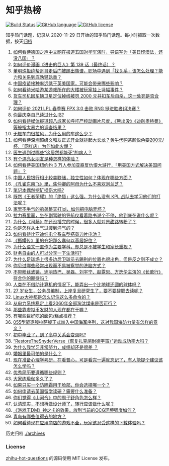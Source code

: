 # 知乎热榜
[![Build Status](https://github.com/ToWeLong/zhihu-hot-questions/workflows/CI/badge.svg)](https://github.com/ToWeLong/zhihu-hot-questions/actions)
[![GitHub language](https://img.shields.io/badge/language-golang-orange.svg)](https://golang.org/)
[![GitHub license](https://img.shields.io/github/license/ToWeLong/zhihu-hot-questions)](https://github.com/ToWeLong/zhihu-hot-questions/blob/main/LICENSE)

知乎热门话题，记录从 2020-11-29 日开始的知乎热门话题。每小时抓取一次数据，按天[归档](./archives)

<!-- BEGIN -->

1. [如何看待德国之声中文网在报道五国对华军演时，导语写为「美日印澳法，还没八国」？](https://www.zhihu.com/question/453319499)
1. [如何评价漫画《进击的巨人》第 139 话（最终话）？](https://www.zhihu.com/question/453468442)
1. [董明珠拒绝帮哥哥走后门被踢出族谱，职场中遇到「找关系」该怎么处理？能力和关系到底孰轻孰重？](https://www.zhihu.com/question/453194708)
1. [中国疫苗接种率远低于英美国家，可能会带来哪些影响？](https://www.zhihu.com/question/453162624)
1. [如何看待米哈游某游戏所在的大楼被玩家挂上竖幅事件？](https://www.zhihu.com/question/453199595)
1. [货车司机因车辆卫星定位掉线被罚 2000 元并扣车后自杀，这一处罚是否合理？](https://www.zhihu.com/question/453284879)
1. [如何评价 2021 LPL 春季赛 FPX 3:0 击败 RNG 挺进胜者组决赛？](https://www.zhihu.com/question/453379462)
1. [你最庆幸自己读过什么书?](https://www.zhihu.com/question/62306995)
1. [如何看待媒体报道超八成家长呼吁严控动画片尺度，《熊出没》《迪迦奥特曼》等被指太暴力的调查结果？](https://www.zhihu.com/question/453208323)
1. [无框车门很拉风，为什么用的车这么少？](https://www.zhihu.com/question/452939344)
1. [如何看待深圳超级文和友正式开业就排起大长龙？黄牛代购茶颜悦色要200元/杯，「网红店」为何如此火爆？](https://www.zhihu.com/question/452543033)
1. [医生遇到过哪些“这居然都能死”的病人？](https://www.zhihu.com/question/37421586)
1. [有个漂亮女朋友是种怎样的体验？](https://www.zhihu.com/question/28997505)
1. [如何看待美国纽约约 3 万人参加亚裔反仇恨大游行，「用美国方式解决美国问题」？](https://www.zhihu.com/question/453016267)
1. [中国人民银行相比较美联储，独立性如何？体现在哪些方面？](https://www.zhihu.com/question/26788422)
1. [《孔雀东南飞》里，焦仲卿的阿母为什么不喜欢刘兰芝？](https://www.zhihu.com/question/451846052)
1. [笔记本偶然挖矿损伤大吗?](https://www.zhihu.com/question/446114579)
1. [既然《王者荣耀》的「绝悟」这么强，为什么没有 KPL 战队去学习他们的打法呢？](https://www.zhihu.com/question/452684362)
1. [家里不争气的弟弟整天打lol，如何把电脑弄坏？](https://www.zhihu.com/question/453244193)
1. [拉力赛里面，坐在副驾驶的导航仪看着路书说个不停，他到底在说什么呢？](https://www.zhihu.com/question/452484364)
1. [为什么《司藤》在还没播完的时候，很多人就对景甜路转粉了？](https://www.zhihu.com/question/450395716)
1. [你是怎样从土气过渡到洋气的？](https://www.zhihu.com/question/267705489)
1. [如何看待比亚迪纯电全系车型搭载刀片电池？](https://www.zhihu.com/question/453423044)
1. [《甄嬛传》里的齐妃那么蠢何以高居妃位？](https://www.zhihu.com/question/286471807)
1. [为什么语文一直作为主要学科，却总是不被学生和家长重视？](https://www.zhihu.com/question/269469146)
1. [财务自由的人可以分享一下生活吗?](https://www.zhihu.com/question/452616303)
1. [为什么足球场上很多边后卫球员去踢别的位置也很出色，但是反之则不成立？](https://www.zhihu.com/question/33861810)
1. [你见过哪些经常出现而不易被察觉的洗脑方式？](https://www.zhihu.com/question/34550565)
1. [不带粉丝滤镜，迪丽热巴、吴磊、刘宇宁、赵露思、方逸伦主演的《长歌行》符合你的期待吗？](https://www.zhihu.com/question/453409308)
1. [人类在不借助计算机的情况下，能弄出一个比地球还圆的球体吗？](https://www.zhihu.com/question/451559819)
1. [27 岁女生，公务员编制，上岸复旦研究生了，要不要辞职去读呢？](https://www.zhihu.com/question/453139433)
1. [Linux大神都是怎么记住这么多命令的？](https://www.zhihu.com/question/452895041)
1. [从电力系统稳定上看2060年全部淘汰煤电是否可行？](https://www.zhihu.com/question/450907582)
1. [那些靠虚拟币发财的人现在都在干嘛？](https://www.zhihu.com/question/277657290)
1. [有哪些巨好吃的面包/糕点推荐？](https://www.zhihu.com/question/445320685)
1. [055型驱逐舰拉萨舰正式加入中国海军序列，这对我国海防力量有怎样的意义？](https://www.zhihu.com/question/451198247)
1. [初中毕业了，到了高中关系会变淡吗?](https://www.zhihu.com/question/452663769)
1. [“RestoreTheSnyderVerse（恢复扎克施耐德宇宙）”运动成功率大吗？](https://www.zhihu.com/question/451516113)
1. [为什么我学习非常努力，成绩却还是很差 ？](https://www.zhihu.com/question/452718152)
1. [婚姻里最可怕的是什么？](https://www.zhihu.com/question/334497220)
1. [现在准备心理学考研，在看普心，可是看完一遍就忘记了，有人能提个建议该怎么学吗？](https://www.zhihu.com/question/451557725)
1. [优秀简历要遵循哪些规则？](https://www.zhihu.com/question/20184884)
1. [大家练瑜伽多久了？](https://www.zhihu.com/question/452563847)
1. [如果只买一个防晒霜用于脸部，你会选择哪一个？](https://www.zhihu.com/question/275183399)
1. [如何申请去英国留学读研？需要什么准备？](https://www.zhihu.com/question/304543883)
1. [你们觉得《山河令》中的周子舒角色怎么样？](https://www.zhihu.com/question/447088341)
1. [认清现实，不想再做设计师了，转行应该做什么呢？](https://www.zhihu.com/question/355728035)
1. [《游戏王DM》神之卡的效果，放到当前的OCG环境强度如何？](https://www.zhihu.com/question/450623676)
1. [青岛有哪些值得去的地方？](https://www.zhihu.com/question/268589944)
1. [如何看待现在应用商店的游戏不全，玩家该忍受这样的下载体验吗？](https://www.zhihu.com/question/453135280)

<!-- END -->

历史归档 [./archives](./archives)


### License
[zhihu-hot-questions](https://github.com/towelong/zhihu-hot-questions) 的源码使用 MIT License 发布。